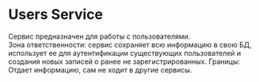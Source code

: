 # Users Service

Сервис предназначен для работы с пользователями.  
Зона ответственности: сервис сохраняет всю информацию в свою БД, использует ее для аутентификации существующих пользователей и создания новых записей о ранее не зарегистрированных. Границы: Отдает информацию, сам не ходит в другие сервисы.
